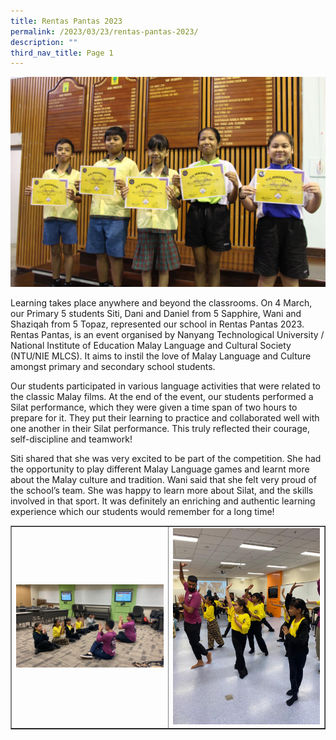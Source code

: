 ```yaml
---
title: Rentas Pantas 2023
permalink: /2023/03/23/rentas-pantas-2023/
description: ""
third_nav_title: Page 1
---
```

<img src="/images/rentas1.jpg">
<p>Learning takes place anywhere and beyond the classrooms. On 4 March, our Primary 5 students Siti, Dani and Daniel from 5 Sapphire, Wani and Shaziqah from 5 Topaz, represented our school in Rentas Pantas 2023. Rentas Pantas, is an event organised by Nanyang Technological University / National Institute of Education Malay Language and Cultural Society (NTU/NIE MLCS). It aims to instil the love of Malay Language and Culture amongst primary and secondary school students.</p>
<p>Our students participated in various language activities that were related to the classic Malay films. At the end of the event, our students performed a Silat performance, which they were given a time span of two hours to prepare for it. They put their learning to practice and collaborated well with one another in their Silat performance. This truly reflected their courage, self-discipline and teamwork!</p>
<p>Siti shared that she was very excited to be part of the competition. She had the opportunity to play different Malay Language games and learnt more about the Malay culture and tradition. Wani said that she felt very proud of the school’s team. She was happy to learn more about Silat, and the skills involved in that sport. It was definitely an enriching and authentic learning experience which our students would remember for a long time!</p>
<table border="1" style="border-collapse: collapse; width: 100%;">
<tbody>
<tr>
<td style="width: 50%;"><img src="/images/inter1i.jpeg"></td>
<td style="width: 50%;"><img src="/images/inter1j.jpeg"></td>
</tr>
</tbody>
</table>